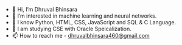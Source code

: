 - 👋 Hi, I’m Dhruval Bhinsara
- 👀 I’m interested in machine learning and neural networks.
- 🌱 I know Python, HTML, CSS, JavaScript and SQL & C Language.
- 📖 I am studying CSE with Oracle Speicalization.
- 📫 How to reach me - dhruvalbhinsara460@gmail.com

<!---
DhruvalBhinsara1/DhruvalBhinsara1 is a ✨ special ✨ repository because its `README.md` (this file) appears on your GitHub profile.
You can click the Preview link to take a look at your changes.
--->
